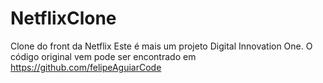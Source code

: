 # NetflixClone
Clone do front da Netflix
Este é mais um projeto Digital Innovation One.
O código original vem pode ser encontrado em https://github.com/felipeAguiarCode
